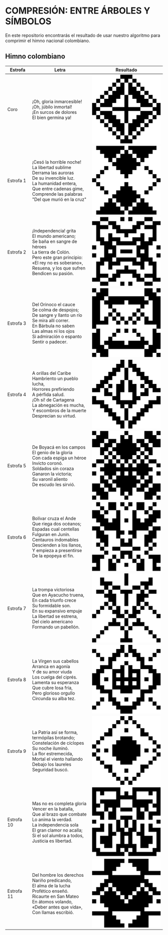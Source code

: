 # COMPRESIÓN: ENTRE ÁRBOLES Y SÍMBOLOS

En este repositorio encontrarás el resultado de usar nuestro algoritmo para comprimir el himno nacional colombiano.

## Himno colombiano

|Estrofa|Letra|Resultado|
|-------|-----|---------|
|Coro|¡Oh, gloria inmarcesible!<br>¡Oh, júbilo inmortal!<br>¡En surcos de dolores<br>El bien germina ya!| ![Coro](https://github.com/Semillero-IA/compresion-resultados/blob/main/assets/resultados/coro.gif)
|Estrofa 1|¡Cesó la horrible noche!<br>La libertad sublime<br>Derrama las auroras<br>De su invencible luz.<br>La humanidad entera,<br>Que entre cadenas gime,<br>Comprende las palabras<br>"Del que murió en la cruz"| ![Estrofa 1](https://github.com/Semillero-IA/compresion-resultados/blob/main/assets/resultados/estrofa-01.gif)
|Estrofa 2|¡Independencia! grita<br>El mundo americano;<br>Se baña en sangre de héroes<br>La tierra de Colón.<br>Pero este gran principio:<br>«El rey no es soberano»,<br>Resuena, y los que sufren<br>Bendicen su pasión.| ![Estrofa 2](https://github.com/Semillero-IA/compresion-resultados/blob/main/assets/resultados/estrofa-02.gif)
|Estrofa 3|Del Orinoco el cauce<br>Se colma de despojos;<br>De sangre y llanto un río<br>Se mira allí correr.<br>En Bárbula no saben<br>Las almas ni los ojos<br>Si admiración o espanto<br>Sentir o padecer.| ![Estrofa 3](https://github.com/Semillero-IA/compresion-resultados/blob/main/assets/resultados/estrofa-03.gif)
|Estrofa 4|A orillas del Caribe<br>Hambriento un pueblo lucha,<br>Horrores prefiriendo<br>A pérfida salud.<br>¡Oh sí! de Cartagena<br>La abnegación es mucha,<br>Y escombros de la muerte<br>Desprecian su virtud.| ![Estrofa 4](https://github.com/Semillero-IA/compresion-resultados/blob/main/assets/resultados/estrofa-04.gif)
|Estrofa 5|De Boyacá en los campos<br>El genio de la gloria<br>Con cada espiga un héroe<br>Invicto coronó.<br>Soldados sin coraza<br>Ganaron la victoria;<br>Su varonil aliento<br>De escudo les sirvió.| ![Estrofa 5](https://github.com/Semillero-IA/compresion-resultados/blob/main/assets/resultados/estrofa-05.gif)
|Estrofa 6|Bolívar cruza el Ande<br>Que riega dos océanos;<br>Espadas cual centellas<br>Fulguran en Junín.<br>Centauros indomables<br>Descienden a los llanos,<br>Y empieza a presentirse<br>De la epopeya el fin.| ![Estrofa 6](https://github.com/Semillero-IA/compresion-resultados/blob/main/assets/resultados/estrofa-06.gif)
|Estrofa 7|La trompa victoriosa<br>Que en Ayacucho truena,<br>En cada triunfo crece<br>Su formidable son.<br>En su expansivo empuje<br>La libertad se estrena,<br>Del cielo americano<br>Formando un pabellón.| ![Estrofa 7](https://github.com/Semillero-IA/compresion-resultados/blob/main/assets/resultados/estrofa-07.gif)
|Estrofa 8|La Virgen sus cabellos<br>Arranca en agonía<br>Y de su amor viuda<br>Los cuelga del ciprés.<br>Lamenta su esperanza<br>Que cubre losa fría,<br>Pero glorioso orgullo<br>Circunda su alba tez.| ![Estrofa 8](https://github.com/Semillero-IA/compresion-resultados/blob/main/assets/resultados/estrofa-08.gif)
|Estrofa 9|La Patria así se forma,<br>termópilas brotando;<br>Constelación de cíclopes<br>Su noche iluminó.<br>La flor estremecida,<br>Mortal el viento hallando<br>Debajo los laureles<br>Seguridad buscó.| ![Estrofa 9](https://github.com/Semillero-IA/compresion-resultados/blob/main/assets/resultados/estrofa-09.gif)
|Estrofa 10|Mas no es completa gloria<br>Vencer en la batalla,<br>Que al brazo que combate<br>Lo anima la verdad.<br>La independencia sola<br>El gran clamor no acalla;<br>Si el sol alumbra a todos,<br>Justicia es libertad.| ![Estrofa 10](https://github.com/Semillero-IA/compresion-resultados/blob/main/assets/resultados/estrofa-10.gif)
|Estrofa 11|Del hombre los derechos<br>Nariño predicando,<br>El alma de la lucha<br>Profético enseñó.<br>Ricaurte en San Mateo<br>En átomos volando,<br>«Deber antes que vida»,<br>Con llamas escribió.| ![Estrofa 11](https://github.com/Semillero-IA/compresion-resultados/blob/main/assets/resultados/estrofa-11.gif)
